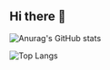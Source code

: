 ## Hi there 👋

<!--
**Danmushu/Danmushu** is a ✨ _special_ ✨ repository because its `README.md` (this file) appears on your GitHub profile.

Here are some ideas to get you started:

- 🔭 I’m currently working on 
- 🌱 I’m currently learning ...
- 👯 I’m looking to collaborate on ...
- 🤔 I’m looking for help with ...
- 💬 Ask me about ...
- 📫 How to reach me: ...
- 😄 Pronouns: ...
- ⚡ Fun fact: ...
-->
<!-- states -->
![Anurag's GitHub stats](https://github-readme-stats.vercel.app/api?username=anuraghazra)

<!-- using language -->
![Top Langs](https://github-readme-stats.vercel.app/api/top-langs/?username=anuraghazra)
